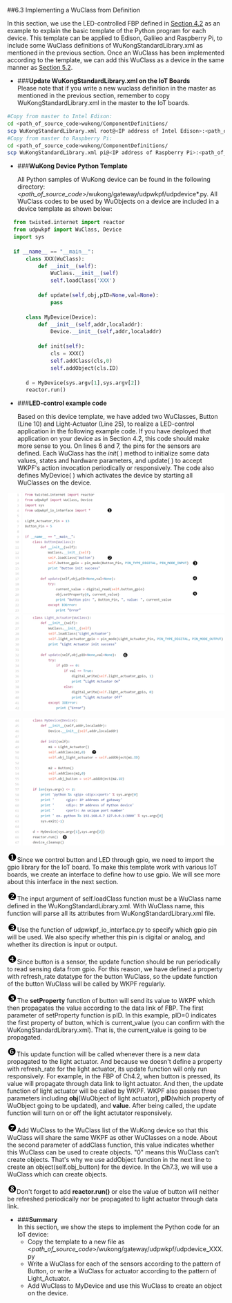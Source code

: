 ##6.3 Implementing a WuClass from Definition


In this section, we use the LED-controlled FBP defined in  [Section 4.2](../04-Examples/Ch4_LED_Control_Using_Python_Program.md) as an example to explain the basic template of the Python program for each device. This template can be applied to Edison, Galileo and Raspberry Pi, to include some WuClass definitions of WuKongStandardLibrary.xml as mentioned in the previous section. Once an WuClass has been implemented according to the template, we can add this WuClass as a device in the same manner as [Section 5.2](../05-Web/Ch5_Device_Management.md).

* ###**Update WuKongStandardLibrary.xml on the IoT Boards**   
  Please note that if you write a new wuclass definition in the master as mentioned in the previous section, remember to copy WuKongStandardLibrary.xml in the master to the IoT boards.    
```bash
#Copy from master to Intel Edison:
cd <path_of_source_code>wukong/ComponentDefinitions/ 
scp WuKongStandardLibrary.xml root@<IP address of Intel Edison>:<path_of_source_code_on_Intel_Edison>wukong/ComponentDefinitions/  
#Copy from master to Raspberry Pi:
cd <path_of_source_code>wukong/ComponentDefinitions/ 
scp WuKongStandardLibrary.xml pi@<IP address of Raspberry Pi>:<path_of_source_code_on_Raspberry_Pi>wukong/ComponentDefinitions/  
```

* ###**WuKong Device Python Template**  

  All Python samples of WuKong device can be found in the following directory:   <*path_of_source_code*>/wukong/gateway/udpwkpf/udpdevice\*.py. All WuClass codes to be used by WuObjects on a device are included in a device template as shown below:  

```python
  from twisted.internet import reactor
  from udpwkpf import WuClass, Device
  import sys
  
  if __name__ == "__main__":
      class XXX(WuClass):
          def __init__(self):
              WuClass.__init__(self)
              self.loadClass('XXX')

          def update(self,obj,pID=None,val=None):
              pass
              
      class MyDevice(Device):
          def __init__(self,addr,localaddr):
              Device.__init__(self,addr,localaddr)

          def init(self):
              cls = XXX()
              self.addClass(cls,0)
              self.addObject(cls.ID)

      d = MyDevice(sys.argv[1],sys.argv[2])
      reactor.run()
```


* ###**LED-control example code**  

  Based on this device template, we have added two WuClasses, Button (Line 10) and Light-Actuator (Line 25), to realize a LED-control application in the following example code. If you have deployed that application on your device as in Section 4.2, this code should make more sense to you.  On lines 6 and 7, the pins for the sensors are defined. Each WuClass has the _init_( ) method to initialize some data values, states and hardware parameters, and update( ) to accept WKPF's action invocation periodically or responsively. The code also defines MyDevice( ) which activates the device by starting all WuClasses on the device. 
 
 ![](https://raw.githubusercontent.com/wukong-ntu/wukong-gitbook-figures/master/figures/06-Wuclass/python_wuclass_blink_led_1_new.png)
  ![](https://raw.githubusercontent.com/wukong-ntu/wukong-gitbook-figures/master/figures/06-Wuclass/python_wuclass_blink_led_2_new.png)

  ![](https://raw.githubusercontent.com/wukong-ntu/wukong-gitbook-figures/master/figures/06-Wuclass/python_wuclass_blink_led_3_new.png)

 ![](https://raw.githubusercontent.com/wukong-ntu/wukong-gitbook-figures/master/figures/06-Wuclass/no1.png)Since we control button and LED through gpio, we need to import the gpio library for the IoT board. To make this template work with various IoT boards, we create an interface to define how to use gpio. We will see more about this interface in the next section.  

 ![](https://raw.githubusercontent.com/wukong-ntu/wukong-gitbook-figures/master/figures/06-Wuclass/no2.png)The input argument of self.loadClass function must be a WuClass name defined in the WuKongStandardLibrary.xml. With WuClass name, this function will parse all its attributes from WuKongStandardLibrary.xml file.           

 ![](https://raw.githubusercontent.com/wukong-ntu/wukong-gitbook-figures/master/figures/06-Wuclass/no3.png)Use the function of udpwkpf_io_interface.py to specify which gpio pin will be used. We also specify whether this pin is digital or analog, and whether its direction is input or output.

  <!--![](../no4.png)This **callLater** function will call self.refresh function after 0.5 sec. It will also pass three parameters to the refresh function. The first parameter **obj** is button WuObject. The second and third are gpio variables.-->  
  
 ![](https://raw.githubusercontent.com/wukong-ntu/wukong-gitbook-figures/master/figures/06-Wuclass/no4.png)Since button is a sensor, the update function should be run periodically to read sensing data from gpio. For this reason, we have defined a property with refresh_rate datatype for the button WuClass, so the update function of the button WuClass will be called by WKPF regularly.     
  
  <!--the refresh function of the button should be always running and constantly reading data from gpio.--> 
  
 ![](https://raw.githubusercontent.com/wukong-ntu/wukong-gitbook-figures/master/figures/06-Wuclass/no5.png)The **setProperty** function of button will send its value to WKPF which then propagates the value according to the data link of FBP. The first parameter of setProperty function is pID. In this example, pID=0 indicates the first property of button, which is current_value (you can confirm with the WuKongStandardLibrary.xml). That is, the current_value is going to be propagated.

 ![](https://raw.githubusercontent.com/wukong-ntu/wukong-gitbook-figures/master/figures/06-Wuclass/no6.png)This update function will be called whenever there is a new data propagated to the light actuator. And because we doesn't define a property with refresh_rate for the light actuator, its update function will only run responsively. For example, in the FBP of Ch4.2, when button is pressed, its value will propagate through data link to light actuator. And then, the update function of light actuator will be called by WKPF. WKPF also passes three parameters including **obj**(WuObject of light actuator), **pID**(which property of WuObject going to be updated), and **value**.  After being called, the update function will turn on or off the light actutator responsively.      
  
 ![](https://raw.githubusercontent.com/wukong-ntu/wukong-gitbook-figures/master/figures/06-Wuclass/no7.png)Add WuClass to the WuClass list of the WuKong device so that this WuClass will share the same WKPF as other WuClasses on a node. About the second parameter of addClass function, this value indicates whether this WuClass can be used to create objects. "0" means this WuClass can't create objects. That's why we use addObject function in the next line to create an object(self.obj_button) for the device. In the Ch7.3, we will use a WuClass which can create objects. 

  <!--![](../no9.png)The WuObject(self.obj_button) is used to call the setup function of button WuClass(cls). Please be noted that this WuObject also passes itself to the setup function. This action is neccesary for the sensor because refresh function of button needs the WuObject to call setProperty method. In this example, the setProperty will be called every 0.5 sec.-->  
  
 ![](https://raw.githubusercontent.com/wukong-ntu/wukong-gitbook-figures/master/figures/06-Wuclass/no8.png)Don't forget to add **reactor.run()** or else the value of button will neither be refreshed periodically nor be propagated to light actuator through data link.   

* ###**Summary**  
In this section, we show the steps to implement the Python code for an IoT device:
  * Copy the template to a new file as  <*path_of_source_code*>/wukong/gateway/udpwkpf/udpdevice_XXX.py  
  * Write a WuClass for each of the sensors according to the pattern of Button, or write a WuClass for actuator according to the pattern of Light_Actuator.  
  * Add WuClass to MyDevice and use this WuClass to create an object on the device.  
